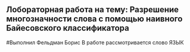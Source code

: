 ## Лобораторная работа на тему: Разрешение многозначности слова с помощью наивного Байесовского классификатора
#Выполнил Фельдман Борис
В работе рассмотривается слово ЯЗЫК

